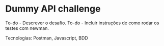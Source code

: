 # Dummy API challenge
 To-do - Descrever o desafio.
 To-do - Incluir instruções de como rodar os testes com newman.

 Tecnologias: Postman, Javascript, BDD

